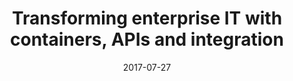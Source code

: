 ---
title: "Transforming enterprise IT with containers, APIs and integration"
date: "2017-07-27"
expiryDate: "2017-07-27"

event_start_date: "2017-07-27"
event_end_date: "2017-07-27"
event_start_time: "01:30 PM"
event_end_time: "05:00 PM"
event_location: "Tysons, VA"
event_link: "http://redhatapievents.com/dc?sc_cid="

event_type: "Roadshow"
event_technology: "Management"
---